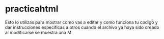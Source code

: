 # practicahtml

Esto lo utilizas para mostrar como vas a editar y como funciona tu codigo y dar instrucciones especificas a otros 
cuando el archivo ya haya sido creado al modificarse se muestra una M 
